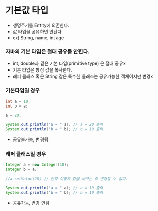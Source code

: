 # 기본값 타입
- 생명주기를 Entity에 의존한다.
- 값 타입을 공유하면 안된다.
- ex) String, name, int age

### 자바의 기본 타입은 절대 공유를 안한다.
- int, double과 같은 기본 타입(primitive type) 은 절대 공유x
- 기본 타입은 항상 값을 복사한다.
- 래퍼 클래스 혹은 String 같은 특수한 클래스는 공유가능한 객체이지만 변경x

### 기본타입일 경우
```java
int a = 10;
int b = a;

a = 20;

System.out.println("a = " a); // a = 20 출력
System.out.println("b = " b); // b = 10 출력
```
- 공유불가능, 변경됨
### 래퍼 클래스일 경우
```java
Integer a = new Integer(10);
Integer b = a;

//a.setValue(20) // 만약 이렇게 값을 바꾸는 즉 변경할 수 없다.

System.out.println("a = " a); // a = 10 출력
System.out.println("b = " b); // b = 10 출력
```
- 공유가능, 변경 안됨